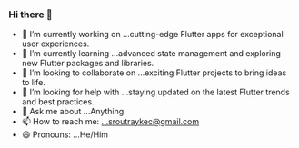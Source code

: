 ### Hi there 👋


- 🔭 I’m currently working on ...cutting-edge Flutter apps for exceptional user experiences.
- 🌱 I’m currently learning ...advanced state management and exploring new Flutter packages and libraries.
- 👯 I’m looking to collaborate on ...exciting Flutter projects to bring ideas to life.
- 🤔 I’m looking for help with ...staying updated on the latest Flutter trends and best practices.
- 💬 Ask me about ...Anything
- 📫 How to reach me: ...sroutraykec@gmail.com
- 😄 Pronouns: ...He/Him


